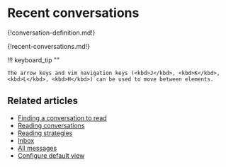 # Recent conversations

{!conversation-definition.md!}

{!recent-conversations.md!}

!!! keyboard_tip ""

    The arrow keys and vim navigation keys (<kbd>J</kbd>, <kbd>K</kbd>,
    <kbd>L</kbd>, <kbd>H</kbd>) can be used to move between elements.

## Related articles
* [Finding a conversation to read](/help/finding-a-topic-to-read)
* [Reading conversations](/help/reading-topics)
* [Reading strategies](/help/reading-strategies)
* [Inbox](/help/inbox)
* [All messages](/help/all-messages)
* [Configure default view](/help/configure-default-view)
